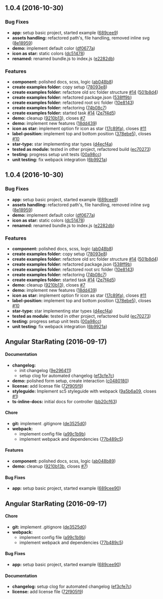 <a name="1.0.4"></a>
## 1.0.4 (2016-10-30)


### Bug Fixes

* **app:** setup basic project, started example ([689cee9](https://github.com/BioPhoton/angular-star/commit/689cee9))
* **assets handling:** refactored path's, file handling, removed inline svg ([8e18959](https://github.com/BioPhoton/angular-star/commit/8e18959))
* **demo:** implement default color ([df0677a](https://github.com/BioPhoton/angular-star/commit/df0677a))
* **icon as star:** static colors ([dc51478](https://github.com/BioPhoton/angular-star/commit/dc51478))
* **renamed:** renamed bundle.js to index.js ([e2282db](https://github.com/BioPhoton/angular-star/commit/e2282db))


### Features

* **component:** polished docs, scss, logic ([ab048b8](https://github.com/BioPhoton/angular-star/commit/ab048b8))
* **create examples folder:** copy setup ([78093e8](https://github.com/BioPhoton/angular-star/commit/78093e8))
* **create examples folder:** refactore old src folder structure [#14](https://github.com/BioPhoton/angular-star/issues/14) ([501b8d4](https://github.com/BioPhoton/angular-star/commit/501b8d4))
* **create examples folder:** refactored package.json ([538ff9b](https://github.com/BioPhoton/angular-star/commit/538ff9b))
* **create examples folder:** refactored root src folder ([10e8143](https://github.com/BioPhoton/angular-star/commit/10e8143))
* **create examples folder:** refactoring ([74b08c7](https://github.com/BioPhoton/angular-star/commit/74b08c7))
* **create examples folder:** started task [#14](https://github.com/BioPhoton/angular-star/issues/14) ([2e7f4d5](https://github.com/BioPhoton/angular-star/commit/2e7f4d5))
* **demo:** cleanup ([9210b13](https://github.com/BioPhoton/angular-star/commit/9210b13)), closes [#7](https://github.com/BioPhoton/angular-star/issues/7)
* **demo:** implement new features ([18dd439](https://github.com/BioPhoton/angular-star/commit/18dd439))
* **icon as star:** implement option fir icon as star ([17c89fa](https://github.com/BioPhoton/angular-star/commit/17c89fa)), closes [#11](https://github.com/BioPhoton/angular-star/issues/11)
* **label-position:** implement top and bottom position ([378ebe5](https://github.com/BioPhoton/angular-star/commit/378ebe5)), closes [#10](https://github.com/BioPhoton/angular-star/issues/10)
* **star-type:** star implementing star types ([d4ecf4a](https://github.com/BioPhoton/angular-star/commit/d4ecf4a))
* **tested as module:** tested in other project, refactored build ([ec70273](https://github.com/BioPhoton/angular-star/commit/ec70273))
* **testing:** progress setup unit tests ([00a98cc](https://github.com/BioPhoton/angular-star/commit/00a98cc))
* **unit testing:** fix webpack integration ([6b9921a](https://github.com/BioPhoton/angular-star/commit/6b9921a))



<a name="1.0.4"></a>
## 1.0.4 (2016-10-30)


### Bug Fixes

* **app:** setup basic project, started example ([689cee9](https://github.com/BioPhoton/angular-star/commit/689cee9))
* **assets handling:** refactored path's, file handling, removed inline svg ([8e18959](https://github.com/BioPhoton/angular-star/commit/8e18959))
* **demo:** implement default color ([df0677a](https://github.com/BioPhoton/angular-star/commit/df0677a))
* **icon as star:** static colors ([dc51478](https://github.com/BioPhoton/angular-star/commit/dc51478))
* **renamed:** renamed bundle.js to index.js ([e2282db](https://github.com/BioPhoton/angular-star/commit/e2282db))


### Features

* **component:** polished docs, scss, logic ([ab048b8](https://github.com/BioPhoton/angular-star/commit/ab048b8))
* **create examples folder:** copy setup ([78093e8](https://github.com/BioPhoton/angular-star/commit/78093e8))
* **create examples folder:** refactore old src folder structure [#14](https://github.com/BioPhoton/angular-star/issues/14) ([501b8d4](https://github.com/BioPhoton/angular-star/commit/501b8d4))
* **create examples folder:** refactored package.json ([538ff9b](https://github.com/BioPhoton/angular-star/commit/538ff9b))
* **create examples folder:** refactored root src folder ([10e8143](https://github.com/BioPhoton/angular-star/commit/10e8143))
* **create examples folder:** refactoring ([74b08c7](https://github.com/BioPhoton/angular-star/commit/74b08c7))
* **create examples folder:** started task [#14](https://github.com/BioPhoton/angular-star/issues/14) ([2e7f4d5](https://github.com/BioPhoton/angular-star/commit/2e7f4d5))
* **demo:** cleanup ([9210b13](https://github.com/BioPhoton/angular-star/commit/9210b13)), closes [#7](https://github.com/BioPhoton/angular-star/issues/7)
* **demo:** implement new features ([18dd439](https://github.com/BioPhoton/angular-star/commit/18dd439))
* **icon as star:** implement option fir icon as star ([17c89fa](https://github.com/BioPhoton/angular-star/commit/17c89fa)), closes [#11](https://github.com/BioPhoton/angular-star/issues/11)
* **label-position:** implement top and bottom position ([378ebe5](https://github.com/BioPhoton/angular-star/commit/378ebe5)), closes [#10](https://github.com/BioPhoton/angular-star/issues/10)
* **star-type:** star implementing star types ([d4ecf4a](https://github.com/BioPhoton/angular-star/commit/d4ecf4a))
* **tested as module:** tested in other project, refactored build ([ec70273](https://github.com/BioPhoton/angular-star/commit/ec70273))
* **testing:** progress setup unit tests ([00a98cc](https://github.com/BioPhoton/angular-star/commit/00a98cc))
* **unit testing:** fix webpack integration ([6b9921a](https://github.com/BioPhoton/angular-star/commit/6b9921a))


<a name=""></a>
##  Angular StarRating (2016-09-17)


#### Documentation

* **changelog:**
  *  init changelog ([9e296411](https://github.com/BioPhoton/angular-stars.git/commit/9e29641177154920d883b8daab66739976f45dfe))
  *  setup clog for automated changelog ([ef3cfe7c](https://github.com/BioPhoton/angular-stars.git/commit/ef3cfe7c16e667a2f14ce61e5b5aa968ce6b37e1))
* **demo:**  polished form setup, create interaction ([c0480180](https://github.com/BioPhoton/angular-stars.git/commit/c0480180e02e305eee09332b692e1d7c36dd19c9))
* **license:**  add license file ([72f905f9](https://github.com/BioPhoton/angular-stars.git/commit/72f905f926487a6c166820a9e9bd12b5d776cea9))
* **styleguide:**  Implement sc5 styleguide with webpack ([9a5b6a09](https://github.com/BioPhoton/angular-stars.git/commit/9a5b6a095910333d4d7eacc4d480bfe5e20bc92f), closes [#1](https://github.com/BioPhoton/angular-stars.git/issues/1))
* **ts-inline-docs:**  initial docs for controller ([bb20cf63](https://github.com/BioPhoton/angular-stars.git/commit/bb20cf63ec45f155b7340d9beb50c9725c0e932f))

#### Chore

* **git:**  implement .gitignore ([de3525d0](https://github.com/BioPhoton/angular-stars.git/commit/de3525d01c6bd8365cff07f4c9cce9e96259eafb))
* **webpack:**
  *  implement config file ([a99c1b9b](https://github.com/BioPhoton/angular-stars.git/commit/a99c1b9b77c4b93d79a771258dac5efc7999ddd2))
  *  implement webpack and dependencies ([77b489c5](https://github.com/BioPhoton/angular-stars.git/commit/77b489c5da8013ff3e5fe37d2e108cd84617a249))

#### Features

* **component:**  polished docs, scss, logic ([ab048b89](https://github.com/BioPhoton/angular-stars.git/commit/ab048b89321dc87ec27173c154155e31ccbff2b0))
* **demo:**  cleanup ([9210b13b](https://github.com/BioPhoton/angular-stars.git/commit/9210b13bd90728ec1969abc679df6b12bf473b5f), closes [#7](https://github.com/BioPhoton/angular-stars.git/issues/7))

#### Bug Fixes

* **app:**  setup basic project, started example ([689cee90](https://github.com/BioPhoton/angular-stars.git/commit/689cee909a92b3d6949650ae39d97454c3595ecb))


<a name=""></a>
##  Angular StarRating (2016-09-17)


#### Chore

* **git:**  implement .gitignore ([de3525d0](https://github.com/BioPhoton/angular-stars.git/commit/de3525d01c6bd8365cff07f4c9cce9e96259eafb))
* **webpack:**
  *  implement config file ([a99c1b9b](https://github.com/BioPhoton/angular-stars.git/commit/a99c1b9b77c4b93d79a771258dac5efc7999ddd2))
  *  implement webpack and dependencies ([77b489c5](https://github.com/BioPhoton/angular-stars.git/commit/77b489c5da8013ff3e5fe37d2e108cd84617a249))

#### Bug Fixes

* **app:**  setup basic project, started example ([689cee90](https://github.com/BioPhoton/angular-stars.git/commit/689cee909a92b3d6949650ae39d97454c3595ecb))

#### Documentation

* **changelog:**  setup clog for automated changelog ([ef3cfe7c](https://github.com/BioPhoton/angular-stars.git/commit/ef3cfe7c16e667a2f14ce61e5b5aa968ce6b37e1))
* **license:**  add license file ([72f905f9](https://github.com/BioPhoton/angular-stars.git/commit/72f905f926487a6c166820a9e9bd12b5d776cea9))